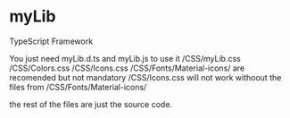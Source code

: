 # myLib
TypeScript Framework


You just need myLib.d.ts and myLib.js to use it 
/CSS/myLib.css
/CSS/Colors.css
/CSS/Icons.css
/CSS/Fonts/Material-icons/ 
are recomended but not mandatory 
/CSS/Icons.css will not work withoout the files from /CSS/Fonts/Material-icons/ 

the rest of the files are just the source code. 
